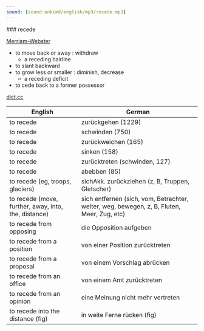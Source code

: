 ```yaml
---
sound: [sound:ankimd/english/mp3/recede.mp3]
---
```


\### recede

[Merriam-Webster](https://www.merriam-webster.com/dictionary/recede)

- to move back or away : withdraw
    - a receding hairline
- to slant backward
- to grow less or smaller : diminish, decrease
    - a receding deficit
- to cede back to a former possessor

[dict.cc](https://www.dict.cc/recede)

| English        | German       |
| -------------- | ------------ |
| to recede | zurückgehen (1229) |
| to recede | schwinden (750) |
| to recede | zurückweichen (165) |
| to recede | sinken (158) |
| to recede | zurücktreten (schwinden, 127) |
| to recede | abebben (85) |
| to recede (eg, troops, glaciers) | sichAkk. zurückziehen (z, B, Truppen, Gletscher) |
| to recede (move, further, away, into, the, distance) | sich entfernen (sich, vom, Betrachter, weiter, weg, bewegen, z, B, Fluten, Meer, Zug, etc) |
| to recede from opposing | die Opposition aufgeben |
| to recede from a position | von einer Position zurücktreten |
| to recede from a proposal | von einem Vorschlag abrücken |
| to recede from an office | von einem Amt zurücktreten |
| to recede from an opinion | eine Meinung nicht mehr vertreten |
| to recede into the distance (fig) | in weite Ferne rücken (fig) |
